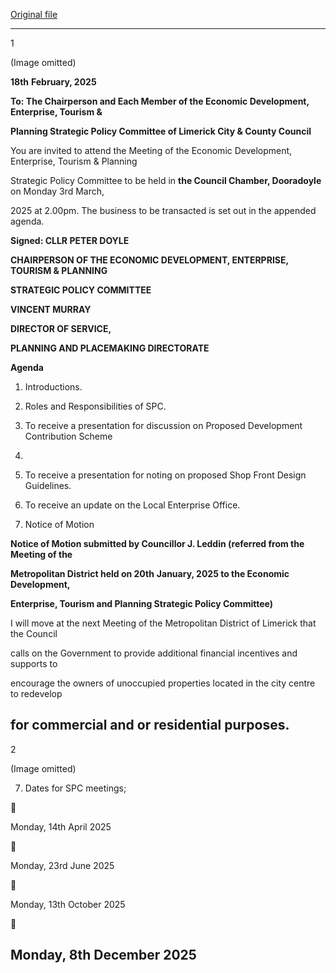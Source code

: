 [Original file](https://www.limerick.ie/sites/default/files/media/documents/2025-06/03.03.2025-economic-development-enterprise-tourism-and-planning-spc-agenda.pdf)

---
1

(Image omitted)

**18th** **February, 2025**

**To: The Chairperson and Each Member of the Economic Development, Enterprise, Tourism &**

**Planning Strategic Policy Committee of Limerick City & County Council**

You are invited to attend the Meeting of the Economic Development, Enterprise, Tourism & Planning

Strategic Policy Committee to be held in **the Council Chamber, Dooradoyle** on Monday 3rd March,

2025 at 2.00pm. The business to be transacted is set out in the appended agenda.

**Signed: CLLR PETER DOYLE**

**CHAIRPERSON OF THE ECONOMIC DEVELOPMENT, ENTERPRISE, TOURISM & PLANNING**

**STRATEGIC POLICY COMMITTEE**

**VINCENT MURRAY**

**DIRECTOR OF SERVICE,**

**PLANNING AND PLACEMAKING DIRECTORATE**

**Agenda**

1. Introductions.

2. Roles and Responsibilities of SPC.

3. To receive a presentation for discussion on Proposed Development Contribution Scheme

2025.

4. To receive a presentation for noting on proposed Shop Front Design Guidelines.

5. To receive an update on the Local Enterprise Office.

6. Notice of Motion

**Notice of Motion submitted by Councillor J. Leddin (referred from the Meeting of the**

**Metropolitan District held on 20th** **January, 2025 to the Economic Development,**

**Enterprise, Tourism and Planning Strategic Policy Committee)**

I will move at the next Meeting of the Metropolitan District of Limerick that the Council

calls on the Government to provide additional financial incentives and supports to

encourage the owners of unoccupied properties located in the city centre to redevelop

for commercial and or residential purposes.
---
2

(Image omitted)

7. Dates for SPC meetings;



Monday, 14th April 2025



Monday, 23rd June 2025



Monday, 13th October 2025



Monday, 8th December 2025
---
